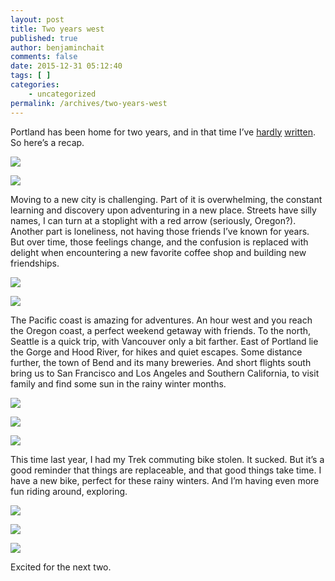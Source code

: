 ```yaml
---
layout: post
title: Two years west
published: true
author: benjaminchait
comments: false
date: 2015-12-31 05:12:40
tags: [ ]
categories:
    - uncategorized
permalink: /archives/two-years-west
---
```

Portland has been home for two years, and in that time I’ve [hardly][1] [written][2]. So here’s a recap.

![][3]

![][4]

Moving to a new city is challenging. Part of it is overwhelming, the constant learning and discovery upon adventuring in a new place. Streets have silly names, I can turn at a stoplight with a red arrow (seriously, Oregon?). Another part is loneliness, not having those friends I’ve known for years. But over time, those feelings change, and the confusion is replaced with delight when encountering a new favorite coffee shop and building new friendships.

![][5]

![][6]

<!-- ![][7] -->

The Pacific coast is amazing for adventures. An hour west and you reach the Oregon coast, a perfect weekend getaway with friends. To the north, Seattle is a quick trip, with Vancouver only a bit farther. East of Portland lie the Gorge and Hood River, for hikes and quiet escapes. Some distance further, the town of Bend and its many breweries. And short flights south bring us to San Francisco and Los Angeles and Southern California, to visit family and find some sun in the rainy winter months.

![][8]

![][9]

![][10]

This time last year, I had my Trek commuting bike stolen. It sucked. But it’s a good reminder that things are replaceable, and that good things take time. I have a new bike, perfect for these rainy winters. And I’m having even more fun riding around, exploring.

![][11]

![][12]

![][13]

Excited for the next two.

 [1]: https://benjaminchait.net/2013/12/moving-west
 [2]: https://benjaminchait.net/2014/12/one-year-west
 [3]: /wp-content/uploads/2015/12/1451610782.jpg
 [4]: /wp-content/uploads/2015/12/1451610806.jpg
 [5]: /wp-content/uploads/2015/12/1451610833.jpg
 [6]: /wp-content/uploads/2015/12/1451610852.jpg
 [7]: /wp-content/uploads/2015/12/1451610871.jpg
 [8]: /wp-content/uploads/2015/12/1451610886.jpg
 [9]: /wp-content/uploads/2015/12/1451610900.jpg
 [10]: /wp-content/uploads/2015/12/1451610916.jpg
 [11]: /wp-content/uploads/2015/12/1451610931.jpg
 [12]: /wp-content/uploads/2015/12/1451610944.jpg
 [13]: /wp-content/uploads/2015/12/1451610979.jpg
